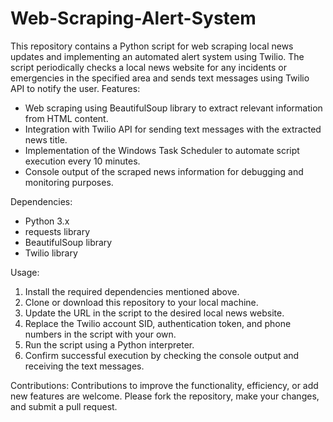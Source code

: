 # Web-Scraping-Alert-System
This repository contains a Python script for web scraping local news updates and implementing an automated alert system using Twilio. The script periodically checks a local news website for any incidents or emergencies in the specified area and sends text messages using Twilio API to notify the user. 
Features:
- Web scraping using BeautifulSoup library to extract relevant information from HTML content.
- Integration with Twilio API for sending text messages with the extracted news title.
- Implementation of the Windows Task Scheduler to automate script execution every 10 minutes.
- Console output of the scraped news information for debugging and monitoring purposes.

Dependencies:
- Python 3.x
- requests library
- BeautifulSoup library
- Twilio library

Usage:
1. Install the required dependencies mentioned above.
2. Clone or download this repository to your local machine.
3. Update the URL in the script to the desired local news website.
4. Replace the Twilio account SID, authentication token, and phone numbers in the script with your own.
5. Run the script using a Python interpreter.
6. Confirm successful execution by checking the console output and receiving the text messages.

Contributions:
Contributions to improve the functionality, efficiency, or add new features are welcome. Please fork the repository, make your changes, and submit a pull request.





